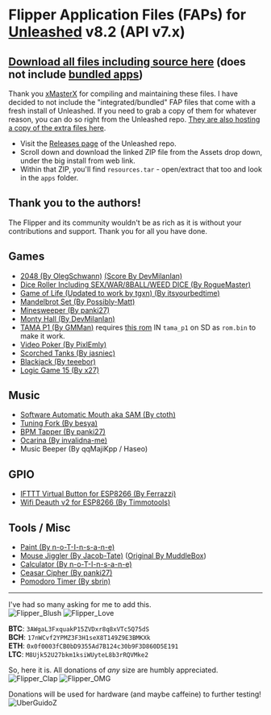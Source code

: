 # Flipper Application Files (FAPs) for [Unleashed](https://github.com/DarkFlippers/unleashed-firmware) v8.2 (API v7.x)

## [Download all files including source here](https://uberguidoz.github.io/DownGit/#/home?url=https://github.com/UberGuidoZ/Flipper/tree/main/Applications/Unleashed%20(and%20RogueMaster)) (does not include [bundled apps](https://github.com/DarkFlippers/unleashed-firmware#community-apps-included))

Thank you [xMasterX](https://github.com/xMasterX) for compiling and maintaining these files. I have decided to not include the "integrated/bundled" FAP files that come with a fresh install of Unleashed. If you need to grab a copy of them for whatever reason, you can do so right from the Unleashed repo. [They are also hosting a copy of the extra files here](https://github.com/xMasterX/unleashed-extra-pack).

* Visit the [Releases page](https://github.com/DarkFlippers/unleashed-firmware) of the Unleashed repo.
* Scroll down and download the linked ZIP file from the Assets drop down, under the big install from web link.
* Within that ZIP, you'll find `resources.tar` - open/extract that too and look in the `apps` folder.

## Thank you to the authors!

The Flipper and its community wouldn't be as rich as it is without your contributions and support. Thank you for all you have done.

## Games
- [2048 (By OlegSchwann)](https://github.com/OlegSchwann/flipperzero-firmware/tree/hackaton/game_2048/applications/game-2048) [(Score By DevMilanIan)](https://github.com/RogueMaster/flipperzero-firmware-wPlugins/pull/186)
- [Dice Roller Including SEX/WAR/8BALL/WEED DICE (By RogueMaster)](https://github.com/RogueMaster/flipperzero-firmware-wPlugins/blob/420/applications/dice/dice.c)
- [Game of Life (Updated to work by tgxn) (By itsyourbedtime)](https://github.com/tgxn/flipperzero-firmware/blob/dev/applications/game_of_life/game_of_life.c)
- [Mandelbrot Set (By Possibly-Matt)](https://github.com/Possibly-Matt/flipperzero-firmware-wPlugins)
- [Minesweeper (By panki27)](https://github.com/panki27/minesweeper)
- [Monty Hall (By DevMilanIan)](https://github.com/RogueMaster/flipperzero-firmware-wPlugins/pull/203)
- [TAMA P1 (By GMMan)](https://github.com/GMMan/flipperzero-tamagotch-p1) requires [this rom](https://tinyurl.com/tamap1) IN `tama_p1` on SD as `rom.bin` to make it work.
- [Video Poker (By PixlEmly)](https://github.com/PixlEmly/flipperzero-firmware-testing/blob/420/applications/VideoPoker/poker.c)
- [Scorched Tanks (By jasniec)](https://github.com/jasniec/flipper-scorched-tanks-game)
- [Blackjack (By teeebor)](https://github.com/teeebor/flipper_games)
- [Logic Game 15 (By x27)](https://github.com/x27/flipperzero-game15)

## Music
- [Software Automatic Mouth aka SAM (By ctoth)](https://github.com/ctoth/SAM)
- [Tuning Fork (By besya)](https://github.com/besya/flipperzero-tuning-fork)
- [BPM Tapper (By panki27)](https://github.com/panki27/bpm-tapper)
- [Ocarina (By invalidna-me)](https://github.com/invalidna-me/flipperzero-ocarina)
- Music Beeper (By qqMajiKpp / Haseo)

## GPIO
- [IFTTT Virtual Button for ESP8266 (By Ferrazzi)](https://github.com/Ferrazzi/FlipperZero_IFTTT_Virtual_Button)
- [Wifi Deauth v2 for ESP8266 (By Timmotools)](https://github.com/Timmotools/flipperzero_esp8266_deautherv2)

## Tools / Misc
- [Paint (By n-o-T-I-n-s-a-n-e)](https://github.com/n-o-T-I-n-s-a-n-e)
- [Mouse Jiggler (By Jacob-Tate)](https://github.com/Jacob-Tate/flipperzero-firmware/blob/dev/applications/mouse_jiggler/mouse_jiggler.c) ([Original By MuddleBox](https://github.com/MuddledBox/))
- [Calculator (By n-o-T-I-n-s-a-n-e)](https://github.com/n-o-T-I-n-s-a-n-e)
- [Ceasar Cipher (By panki27)](https://github.com/panki27/caesar-cipher)
- [Pomodoro Timer (By sbrin)](https://github.com/sbrin/flipperzero_pomodoro)

-----

I've had so many asking for me to add this.<br>
![Flipper_Blush](https://user-images.githubusercontent.com/57457139/183561666-4424a3cc-679b-4016-a368-24f7e7ad0a88.jpg) ![Flipper_Love](https://user-images.githubusercontent.com/57457139/183561692-381d37bd-264f-4c88-8877-e58d60d9be6e.jpg)

**BTC**: `3AWgaL3FxquakP15ZVDxr8q8xVTc5Q75dS`<br>
**BCH**: `17nWCvf2YPMZ3F3H1seX8T149Z9E3BMKXk`<br>
**ETH**: `0x0f0003fCB0bD9355Ad7B124c30b9F3D860D5E191`<br>
**LTC**: `M8Ujk52U27bkm1ksiWUyteL8b3rRQVMke2`

So, here it is. All donations of *any* size are humbly appreciated.<br>
![Flipper_Clap](https://user-images.githubusercontent.com/57457139/183561789-2e853ede-8ef7-41e8-a67c-716225177e5d.jpg) ![Flipper_OMG](https://user-images.githubusercontent.com/57457139/183561787-e21bdc1e-b316-4e67-b327-5129503d0313.jpg)

Donations will be used for hardware (and maybe caffeine) to further testing!<br>
![UberGuidoZ](https://cdn.discordapp.com/emojis/1000632669622767686.gif)

